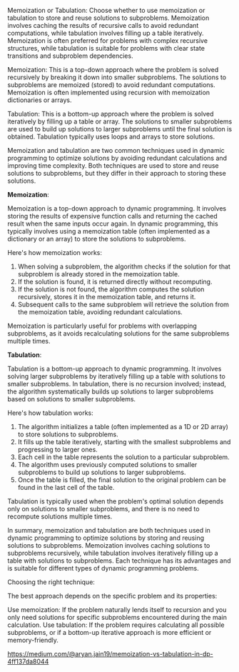 Memoization or Tabulation: Choose whether to use memoization or tabulation to store and reuse solutions to subproblems. Memoization involves caching the results of recursive calls to avoid redundant computations, while tabulation involves filling up a table iteratively. Memoization is often preferred for problems with complex recursive structures, while tabulation is suitable for problems with clear state transitions and subproblem dependencies.


Memoization: This is a top-down approach where the problem is solved recursively by breaking it down into smaller subproblems. The solutions to subproblems are memoized (stored) to avoid redundant computations. Memoization is often implemented using recursion with memoization dictionaries or arrays.

Tabulation: This is a bottom-up approach where the problem is solved iteratively by filling up a table or array. The solutions to smaller subproblems are used to build up solutions to larger subproblems until the final solution is obtained. Tabulation typically uses loops and arrays to store solutions.



Memoization and tabulation are two common techniques used in dynamic programming to optimize solutions by avoiding redundant calculations and improving time complexity. Both techniques are used to store and reuse solutions to subproblems, but they differ in their approach to storing these solutions.

**Memoization**:

Memoization is a top-down approach to dynamic programming. It involves storing the results of expensive function calls and returning the cached result when the same inputs occur again. In dynamic programming, this typically involves using a memoization table (often implemented as a dictionary or an array) to store the solutions to subproblems.

Here's how memoization works:

1. When solving a subproblem, the algorithm checks if the solution for that subproblem is already stored in the memoization table.
2. If the solution is found, it is returned directly without recomputing.
3. If the solution is not found, the algorithm computes the solution recursively, stores it in the memoization table, and returns it.
4. Subsequent calls to the same subproblem will retrieve the solution from the memoization table, avoiding redundant calculations.

Memoization is particularly useful for problems with overlapping subproblems, as it avoids recalculating solutions for the same subproblems multiple times.

**Tabulation**:

Tabulation is a bottom-up approach to dynamic programming. It involves solving larger subproblems by iteratively filling up a table with solutions to smaller subproblems. In tabulation, there is no recursion involved; instead, the algorithm systematically builds up solutions to larger subproblems based on solutions to smaller subproblems.

Here's how tabulation works:

1. The algorithm initializes a table (often implemented as a 1D or 2D array) to store solutions to subproblems.
2. It fills up the table iteratively, starting with the smallest subproblems and progressing to larger ones.
3. Each cell in the table represents the solution to a particular subproblem.
4. The algorithm uses previously computed solutions to smaller subproblems to build up solutions to larger subproblems.
5. Once the table is filled, the final solution to the original problem can be found in the last cell of the table.

Tabulation is typically used when the problem's optimal solution depends only on solutions to smaller subproblems, and there is no need to recompute solutions multiple times.

In summary, memoization and tabulation are both techniques used in dynamic programming to optimize solutions by storing and reusing solutions to subproblems. Memoization involves caching solutions to subproblems recursively, while tabulation involves iteratively filling up a table with solutions to subproblems. Each technique has its advantages and is suitable for different types of dynamic programming problems.

Choosing the right technique:

The best approach depends on the specific problem and its properties:

Use memoization: If the problem naturally lends itself to recursion and you only need solutions for specific subproblems encountered during the main calculation.
Use tabulation: If the problem requires calculating all possible subproblems, or if a bottom-up iterative approach is more efficient or memory-friendly.


https://medium.com/@aryan.jain19/memoization-vs-tabulation-in-dp-4ff137da8044
